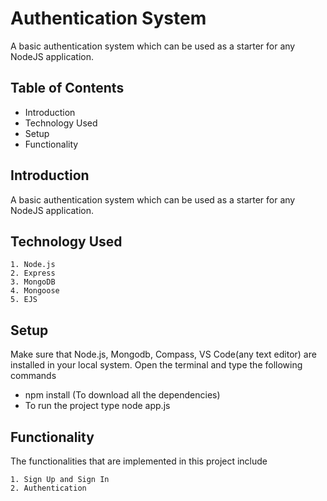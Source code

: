 # Authentication System

A basic authentication system which can be used as a starter for any NodeJS application.
## Table of Contents
* Introduction
* Technology Used
* Setup
* Functionality


## Introduction
A basic authentication system which can be used as a starter for any NodeJS application.
    
## Technology Used
    1. Node.js
    2. Express
    3. MongoDB
    4. Mongoose
    5. EJS

## Setup
   Make sure that Node.js, Mongodb, Compass, VS Code(any text editor) are installed in your local system. 
   Open the terminal and type the following commands
   * npm install (To download all the dependencies)
   * To run the project type node app.js

## Functionality
The functionalities that are implemented in this project include
    
    1. Sign Up and Sign In
    2. Authentication 
  
